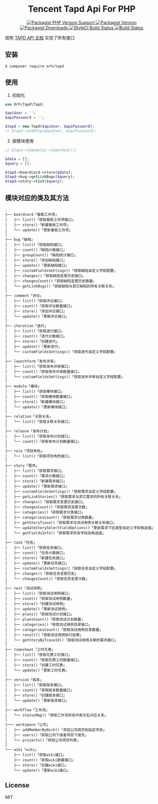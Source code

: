 <h1 align="center">
  Tencent Tapd Api For PHP
</h1>

<p align="center">
  <a href="https://packagist.org/packages/orh/tapd">
    <img alt="Packagist PHP Version Support" src="https://img.shields.io/packagist/php-v/orh/tapd">
  </a>
  <a href="https://packagist.org/packages/orh/tapd">
    <img alt="Packagist Version" src="https://img.shields.io/packagist/v/orh/tapd?color=df8057">
  </a>
  <a href="https://packagist.org/packages/orh/tapd">
    <img alt="Packagist Downloads" src="https://img.shields.io/packagist/dt/orh/tapd">
  </a>
  <a href="https://github.com/ouronghuang/tapd">
    <img alt="StyleCI Build Status" src="https://github.styleci.io/repos/317795483/shield?style=flat">
  </a>
  <a href="https://github.com/ouronghuang/tapd">
    <img alt="Build Status" src="https://travis-ci.org/ouronghuang/tapd.svg?branch=master">
  </a>
</p>

按照 [TAPD API 文档](https://www.tapd.cn/help/view#1120003271001002318) 实现了所有接口

## 安装

```
$ composer require orh/tapd
```

## 使用

1. 初始化

```php
use Orh\Tapd\Tapd;

$apiUser = '';
$apiPassword = '';

$tapd = new Tapd($apiUser, $apiPassword);
// $tapd->setHttp($apiUser, $apiPassword);
```

2. 按模块使用

```php
// $tapd->{$module}->{$method}();

$data = [];
$query = [];

$tapd->boardcard->store($data);
$tapd->bug->getLinkBugs($query);
$tapd->story->list($query);
```

## 模块对应的类及其方法

```
.
├── boardcard「看板工作项」
│   ├── list()「获取看板工作项接口」
│   ├── store()「新建看板工作项」
│   └── update()「更新看板工作项」
│
├── bug「缺陷」
│   ├── list()「获取缺陷接口」
│   ├── count()「缺陷计数接口」
│   ├── groupCount()「缺陷统计接口」
│   ├── store()「添加缺陷接口」
│   ├── update()「更新缺陷接口」
│   ├── customFieldsSettings()「获取缺陷自定义字段配置」
│   ├── changes()「获取缺陷变更历史接口」
│   ├── changesCount()「获取缺陷变更历史数量」
│   └── getLinkBugs()「获取缺陷与其它缺陷的所有关联关系」
│
├── comment「评论」
│   ├── list()「获取评论接口」
│   ├── count()「获取评论数量接口」
│   ├── store()「添加评论接口」
│   └── update()「更新评论接口」
│
├── iteration「迭代」
│   ├── list()「获取迭代接口」
│   ├── count()「迭代计数接口」
│   ├── store()「创建迭代」
│   ├── update()「更新迭代」
│   └── customFieldsSettings()「获取迭代自定义字段配置」
│
├── launchform「发布评审」
│   ├── list()「获取发布评审接口」
│   ├── count()「获取发布评审数量接口」
│   └── customFieldsSettings()「获取发布评审自定义字段配置」
│
├── module「模块」
│   ├── list()「获取模块接口」
│   ├── count()「获取模块数量接口」
│   ├── store()「新建模块接口」
│   └── update()「更新模块接口」
│
├── relation「关联关系」
│   └── list()「获取关联关系接口」
│
├── release「发布计划」
│   ├── list()「获取发布计划接口」
│   └── count()「获取发布计划数量接口」
│
├── role「项目角色」
│   └── list()「获取项目角色接口」
│
├── story「需求」
│   ├── list()「获取需求接口」
│   ├── count()「需求计数接口」
│   ├── store()「新建需求接口」
│   ├── update()「更新需求接口」
│   ├── customFieldsSettings()「获取需求自定义字段配置」
│   ├── getLinkStories()「获取需求与其它需求的所有关联关系」
│   ├── changes()「获取需求变更历史接口」
│   ├── changesCount()「获取需求变更次数」
│   ├── categories()「获取需求分类接口」
│   ├── categoriesCount()「获取需求分类数量」
│   ├── getStoryTcase()「获取需求与测试用例关联关系接口」
│   └── updateStorySelectFieldOptions()「更新需求下拉类型自定义字段候选值」
│   └── getFieldsInfo()「获取需求所有字段及候选值」
│
├── task「任务」
│   ├── list()「获取任务接口」
│   ├── count()「任务计数接口」
│   ├── store()「新建任务接口」
│   ├── update()「更新任务接口」
│   ├── customFieldsSettings()「获取任务自定义字段配置」
│   ├── changes()「获取任务变更历史」
│   └── changesCount()「获取任务变更次数」
│
├── test「测试用例」
│   ├── list()「获取测试用例接口」
│   ├── count()「获取测试用例数量」
│   ├── store()「创建测试用例」
│   ├── update()「更新测试用例」
│   ├── plans()「获取测试计划接口」
│   ├── plansCount()「获取测试计划数量」
│   ├── categories()「获取测试用例目录接口」
│   ├── categoriesCount()「获取测试用例目录数量」
│   ├── result()「获取测试用例执行结果」
│   └── getStoryByTcaseId()「获取测试用例关联的需求接口」
│
├── timesheet「工时花费」
│   ├── list()「获取花费工时接口」
│   ├── count()「获取花费工时数量接口」
│   ├── store()「创建工时花费」
│   └── update()「更新工时花费」
│
├── version「版本」
│   ├── list()「获取版本接口」
│   ├── count()「获取版本数量接口」
│   ├── store()「创建版本接口」
│   └── update()「更新版本接口」
│
├── workflow「工作流」
│   └── statusMap()「获取工作流状态中英文名对应关系」
│
├─── workspace「公司」
│   ├── addMemberByNick()「添加公司成员到指定项目」
│   ├── users()「获取公司下或者项目下成员」
│   └── projects()「获取公司项目列表」
│
└── wiki「wiki」
    ├── list()「获取wiki接口」
    ├── count()「获取wiki数量接口」
    ├── store()「创建wiki接口」
    └── update()「更新wiki接口」
```

## License

MIT
